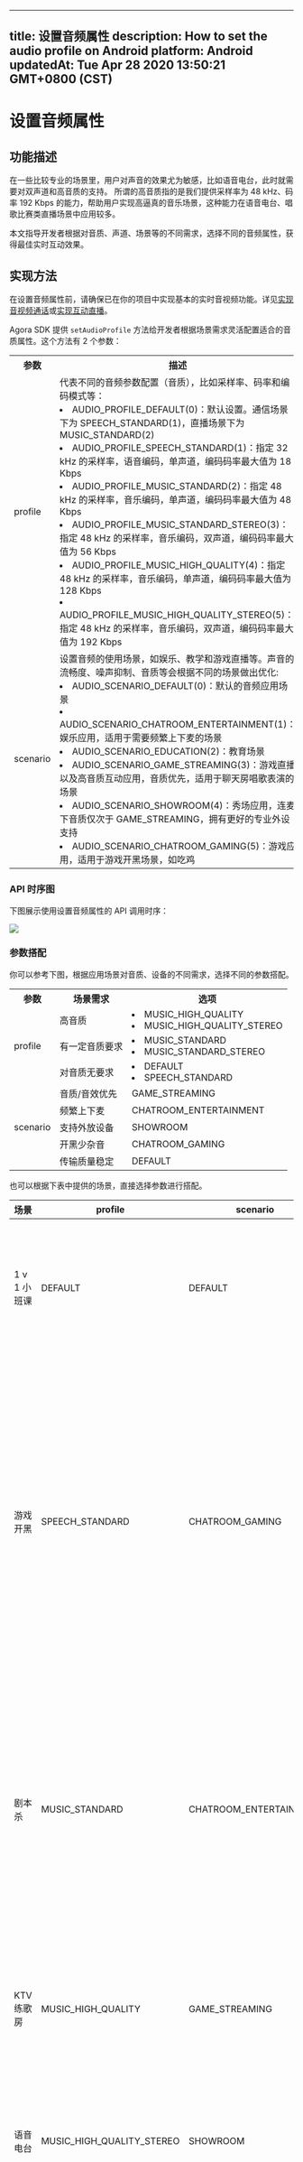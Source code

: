 
---
title: 设置音频属性
description: How to set the audio profile on Android
platform: Android
updatedAt: Tue Apr 28 2020 13:50:21 GMT+0800 (CST)
---
# 设置音频属性
## 功能描述
 在一些比较专业的场景里，用户对声音的效果尤为敏感，比如语音电台，此时就需要对双声道和高音质的支持。
 所谓的高音质指的是我们提供采样率为 48 kHz、码率 192 Kbps 的能力，帮助用户实现高逼真的音乐场景，这种能力在语音电台、唱歌比赛类直播场景中应用较多。

本文指导开发者根据对音质、声道、场景等的不同需求，选择不同的音频属性，获得最佳实时互动效果。
## 实现方法
在设置音频属性前，请确保已在你的项目中实现基本的实时音视频功能。详见[实现音视频通话](../../cn/Voice/start_call_android.md)或[实现互动直播](../../cn/Voice/start_live_android.md)。

Agora SDK 提供 `setAudioProfile` 方法给开发者根据场景需求灵活配置适合的音质属性。这个方法有 2 个参数：

<table>
<tr>
<th>参数</th>
<th>描述</th>
</tr>
<tr>
<td>profile</td>
<td>代表不同的音频参数配置（音质），比如采样率、码率和编码模式等：
	<li>AUDIO_PROFILE_DEFAULT(0)：默认设置。通信场景下为 SPEECH_STANDARD(1)，直播场景下为 MUSIC_STANDARD(2)</li>
	<li>AUDIO_PROFILE_SPEECH_STANDARD(1)：指定 32 kHz 的采样率，语音编码，单声道，编码码率最大值为 18 Kbps</li>
	<li>AUDIO_PROFILE_MUSIC_STANDARD(2)：指定 48 kHz 的采样率，音乐编码，单声道，编码码率最大值为 48 Kbps</li>
	<li>AUDIO_PROFILE_MUSIC_STANDARD_STEREO(3)：指定 48 kHz 的采样率，音乐编码，双声道，编码码率最大值为 56 Kbps</li>
	<li>AUDIO_PROFILE_MUSIC_HIGH_QUALITY(4)：指定 48 kHz 的采样率，音乐编码，单声道，编码码率最大值为 128 Kbps</li>
	<li>AUDIO_PROFILE_MUSIC_HIGH_QUALITY_STEREO(5)：指定 48 kHz 的采样率，音乐编码，双声道，编码码率最大值为 192 Kbps</li>
	</td>
</tr>
<tr>
<td>scenario</td>
<td>设置音频的使用场景，如娱乐、教学和游戏直播等。声音的流畅度、噪声抑制、音质等会根据不同的场景做出优化:
 <li>AUDIO_SCENARIO_DEFAULT(0)：默认的音频应用场景</li>
 <li>AUDIO_SCENARIO_CHATROOM_ENTERTAINMENT(1)：娱乐应用，适用于需要频繁上下麦的场景</li>
 <li>AUDIO_SCENARIO_EDUCATION(2)：教育场景</li>
 <li>AUDIO_SCENARIO_GAME_STREAMING(3)：游戏直播以及高音质互动应用，音质优先，适用于聊天房唱歌表演的场景</li>
 <li>AUDIO_SCENARIO_SHOWROOM(4)：秀场应用，连麦下音质仅次于 GAME_STREAMING，拥有更好的专业外设支持</li>
 <li>AUDIO_SCENARIO_CHATROOM_GAMING(5)：游戏应用，适用于游戏开黑场景，如吃鸡</li>
	</td>
</tr>
</table>

### API 时序图

下图展示使用设置音频属性的 API 调用时序：

![](https://web-cdn.agora.io/docs-files/1568961676313)

### 参数搭配
你可以参考下图，根据应用场景对音质、设备的不同需求，选择不同的参数搭配。

<table>
<tr>
<th>参数</th>
<th>场景需求</th>
<th>选项</th>
</tr>
<tr>
<td rowspan="3">profile</td>
<td>高音质</td>
<td><li>MUSIC_HIGH_QUALITY</li>
	<li>MUSIC_HIGH_QUALITY_STEREO</li></td>
</tr>
	<tr>
<!--<td></td>-->
<td>有一定音质要求</td>
<td><li>MUSIC_STANDARD</li>
	<li>MUSIC_STANDARD_STEREO</li></td>
</tr>
		<tr>
<!--<td></td>-->
<td>对音质无要求</td>
<td><li>DEFAULT</li>
	<li>SPEECH_STANDARD</li></td>
</tr>
<tr>
<td rowspan="5">scenario</td>
	<td>音质/音效优先</td>
<td>GAME_STREAMING</td>
	</tr>
		<tr>
<!--<td></td>-->
	<td>频繁上下麦</td>
<td>CHATROOM_ENTERTAINMENT</td>
</tr>
	<tr>
<!--<td></td>-->
	<td>支持外放设备</td>
<td>SHOWROOM</td>
</tr>
		<tr>
<!--<td></td>-->
	<td>开黑少杂音</td>
<td>CHATROOM_GAMING</td>
</tr>
		<tr>
<!--<td></td>-->
	<td>传输质量稳定</td>
<td>DEFAULT</td>
</tr>
</table>

也可以根据下表中提供的场景，直接选择参数进行搭配。

| 场景 | profile | scenario | 特性 |
| ---------------- | ---------------- | ---------------- | ---------------- |
| 1 v 1 小班课 | DEFAULT | DEFAULT | 传输流畅、音质高清，优先保证通话质量 |
| 游戏开黑 | SPEECH_STANDARD | CHATROOM_GAMING | 只保留语音，非语音部分（键盘声、外放音乐等）不会被传输。节省码率的同时减少杂音，适合多人团战 |
| 剧本杀 | MUSIC_STANDARD | CHATROOM_ENTERTAINMENT | 优秀的音乐编解码技术，提供更为丰富的声音呈现。上下麦没有音量、音质变化 |
| KTV 练歌房 | MUSIC_HIGH_QUALITY | GAME_STREAMING | 高音质搭配丰富音效，适用于对音质要求高的场景 |
| 语音电台 | MUSIC_HIGH_QUALITY_STEREO | SHOWROOM | 高音质，立体声，支持专业外放设备 |
| 音乐教学 | MUSIC_STANDARD_STEREO | GAME_STREAMING | 优先保证音质。适用于外放音效也能直播出去的场景 |
| 双师课堂 | MUSIC_STANDARD_STEREO | CHATROOM_ENTERTAINMENT | 保证音质的同时，呈现更丰富的声音效果。上下麦没有音量、音质变化 |

### 示例代码

```java
// FM 高音质
rtcEngine.setAudioProfile(Constants.AUDIO_PROFILE_MUSIC_HIGH_QUALITY_STEREO, Constants.AUDIO_SCENARIO_SHOWROOM);

// 游戏开黑场景
rtcEngine.setAudioProfile(Constants.AUDIO_PROFILE_SPEECH_STANDARD, Constants.AUDIO_SCENARIO_CHATROOM_GAMING);

// 娱乐场景
rtcEngine.setAudioProfile(Constants.AUDIO_PROFILE_MUSIC_STANDARD, Constants.AUDIO_SCENARIO_CHATROOM_ENTERTAINMENT);

// KTV
rtcEngine.setAudioProfile(Constants.AUDIO_AUDIO_PROFILE_MUSIC_HIGH_QUALITY, Constants.AUDIO_SCENARIO_CHATROOM_ENTERTAINMENT);
```

### API 参考

- [`setAudioProfile`](https://docs.agora.io/cn/Voice/API%20Reference/java/classio_1_1agora_1_1rtc_1_1_rtc_engine.html#a34175b5e04c88d9dc6608b1f38c0275d)

## 开发注意事项

该方法需要在 [`joinChannel`](https://docs.agora.io/cn/Voice/API%20Reference/java/classio_1_1agora_1_1rtc_1_1_rtc_engine.html#a8b308c9102c08cb8dafb4672af1a3b4c) 之前调用。

不同的 Audio scenario 下，设备的系统音量是不同的。

系统音量分通话音量和媒体音量两种：
- 通话音量指的是进行语音、视频通话时的音量。通话音量有较好的回声消除。
- 媒体音量指的是播放音乐、视频或游戏的音效、背景音的音量。媒体音量有较好的声音表现力。

两者的差异在于媒体音量可以调整到 0，而通话音量不可以。

SDK 在 [`setAudioProfile`](https://docs.agora.io/cn/Voice/API%20Reference/java/classio_1_1agora_1_1rtc_1_1_rtc_engine.html#a34175b5e04c88d9dc6608b1f38c0275d) 中提供 6 种不同的 Audio scenario，其中不同的 Audio scenario 使用的音量不同。如果需要将音量调整到 0，建议使用媒体音量控制的 Audio scenario。

<table>
<tr>
<th> Audio scenario</th>
<th>音量</th>
</tr>
<tr>
<td>GAME_STREAMING</td>
<td>媒体音量</td>
</tr>
	<tr>
<td>DEFAULT</td>
<td  rowspan="3">	<li>通信场景下，所有用户使用通话音量</li>
	<li>直播场景下，主播及连麦主播使用通话音量，观众使用媒体音量</li></td>
</tr>
		<tr>
<td>EDUCATION</td>
<!--<td></td>-->
</tr>
<tr>
<td>SHOWROOM</td>
<!--<td></td>-->
	</tr>
		<tr>
<td>CHATROOM_ENTERTAINMENT</td>
	<td>通话音量</td>
</tr>
	<tr>
<td>CHATROOM_GAMING</td>
	<td>通话音量</td>
</tr>
</table>

## 相关链接

设置音频属性过程中，你还可以参考如下文档：

- [如何避免直播上下麦音量变化？](https://docs.agora.io/cn/faq/audio_role)
